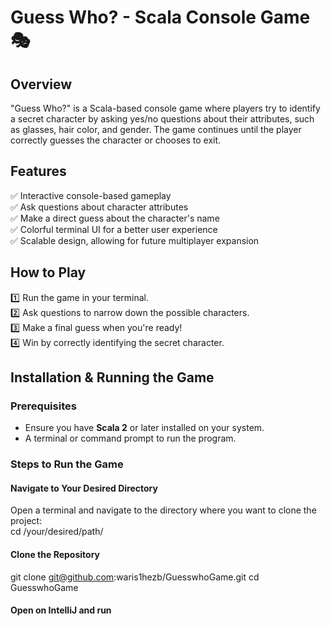 # Guess Who? - Scala Console Game 🎭  

## Overview  
"Guess Who?" is a Scala-based console game where players try to identify a secret character by asking yes/no questions about their attributes, such as glasses, hair color, and gender. The game continues until the player correctly guesses the character or chooses to exit.  

## Features  
✅ Interactive console-based gameplay  
✅ Ask questions about character attributes  
✅ Make a direct guess about the character's name  
✅ Colorful terminal UI for a better user experience  
✅ Scalable design, allowing for future multiplayer expansion  

## How to Play  
1️⃣ Run the game in your terminal.  
2️⃣ Ask questions to narrow down the possible characters.  
3️⃣ Make a final guess when you're ready!  
4️⃣ Win by correctly identifying the secret character.  

## Installation & Running the Game  

### Prerequisites  
- Ensure you have **Scala 2** or later installed on your system.  
- A terminal or command prompt to run the program.  

### Steps to Run the Game  
#### Navigate to Your Desired Directory  

Open a terminal and navigate to the directory where you want to clone the project:  
cd /your/desired/path/

#### Clone the Repository  
git clone git@github.com:waris1hezb/GuesswhoGame.git
cd GuesswhoGame

#### Open on IntelliJ and run 





